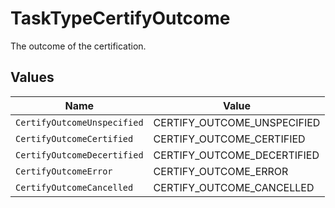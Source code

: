 # TaskTypeCertifyOutcome

The outcome of the certification.


## Values

| Name                        | Value                       |
| --------------------------- | --------------------------- |
| `CertifyOutcomeUnspecified` | CERTIFY_OUTCOME_UNSPECIFIED |
| `CertifyOutcomeCertified`   | CERTIFY_OUTCOME_CERTIFIED   |
| `CertifyOutcomeDecertified` | CERTIFY_OUTCOME_DECERTIFIED |
| `CertifyOutcomeError`       | CERTIFY_OUTCOME_ERROR       |
| `CertifyOutcomeCancelled`   | CERTIFY_OUTCOME_CANCELLED   |
